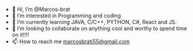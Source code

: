 - 👋 Hi, I’m @Marcos-brat
- 👀 I’m interested in Programming and coding
- 🌱 I’m currently learning JAVA, C/C++, PYTHON, C#, React and JS.
- 💞️ I’m looking to collaborate on anything cool and worthy to spend time on it!!!!
- 📫 How to reach me marcosbrati55@gmail.com

<!---
Marcos-brat/Marcos-brat is a ✨ special ✨ repository because its `README.md` (this file) appears on your GitHub profile.
You can click the Preview link to take a look at your changes.
--->
